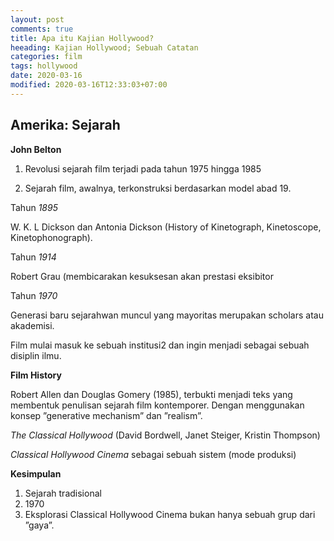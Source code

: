 ```yaml
---
layout: post
comments: true
title: Apa itu Kajian Hollywood?
heeading: Kajian Hollywood; Sebuah Catatan
categories: film
tags: hollywood
date: 2020-03-16
modified: 2020-03-16T12:33:03+07:00
---
```


## Amerika: Sejarah

**John Belton**


1. Revolusi sejarah film terjadi pada tahun 1975 hingga 1985

2. Sejarah film, awalnya, terkonstruksi berdasarkan model abad 19.


Tahun *1895*

W. K. L Dickson dan Antonia Dickson (History of Kinetograph, Kinetoscope, Kinetophonograph).

Tahun *1914*

Robert Grau (membicarakan kesuksesan akan prestasi eksibitor

Tahun *1970*

Generasi baru sejarahwan muncul yang mayoritas merupakan scholars atau akademisi.

Film mulai masuk ke sebuah institusi2 dan ingin menjadi sebagai sebuah disiplin ilmu.


**Film History**

Robert Allen dan Douglas Gomery (1985), terbukti menjadi teks yang membentuk penulisan sejarah film kontemporer. Dengan menggunakan konsep ”generative mechanism” dan ”realism”.

*The Classical Hollywood* (David Bordwell, Janet Steiger, Kristin Thompson)

*Classical Hollywood Cinema* sebagai sebuah sistem (mode produksi)


**Kesimpulan**
1. Sejarah tradisional
2. 1970
3. Eksplorasi Classical Hollywood Cinema bukan hanya sebuah grup dari ”gaya”.
